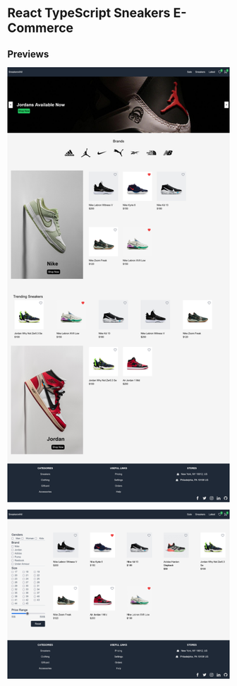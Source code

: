 # React TypeScript Sneakers E-Commerce

## Previews

![homepage](./src/images/previews/homePreview.png)

![shop](./src/images/previews/shopPreview.png)